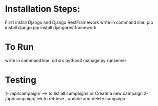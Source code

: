 # Installation Steps:
First install Django and Django RestFramework
write in command line:
  pip install django
  pip install djangorestframework

# To Run 
write in command line:
  cd src
  python3 manage.py runserver

# Testing
  1- /api/campaign/ ==> to list all campaigns or Create a new campaign
  2- /api/campaign/<id> ==> to retrieve , update and delete campaign
 

